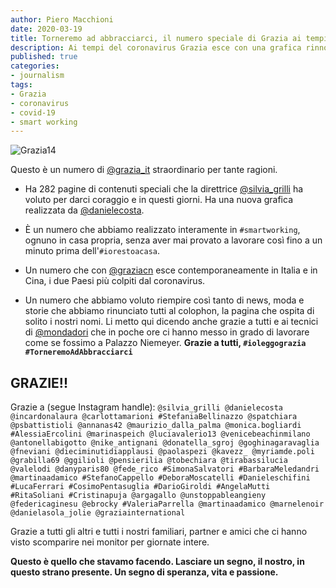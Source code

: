```yaml
---
author: Piero Macchioni
date: 2020-03-19
title: Torneremo ad abbracciarci, il numero speciale di Grazia ai tempi di coronavirus.  
description: Ai tempi del coronavirus Grazia esce con una grafica rinnovata e un numero di 282 pagine realizzato in smart working
published: true
categories:
- journalism
tags:
- Grazia
- coronavirus
- covid-19
- smart working
---
```


![Grazia14](https://macchioni.cc/images/vault/grazia14.jpg)

Questo è un numero di [@grazia_it](https://instagram.com/grazia_it) straordinario per tante ragioni. 

* Ha 282 pagine di contenuti speciali che la direttrice [@silvia_grilli](https://instagram.com/silvia_grilli) ha voluto per darci coraggio e in questi giorni. Ha una nuova grafica realizzata da [@danielecosta](https://instagram.com/danielecosta). 

* È un numero che abbiamo realizzato interamente in `#smartworking`, ognuno in casa propria, senza aver mai provato a lavorare così fino a un minuto prima dell'`#iorestoacasa`. 

* Un numero che con [@graziacn](https://instagram.com/graziachina) esce contemporaneamente in Italia e in Cina, i due Paesi più colpiti dal coronavirus.

* Un numero che abbiamo voluto riempire così tanto di news, moda e storie che abbiamo rinunciato tutti al colophon, la pagina che ospita di solito i nostri nomi. Li metto qui dicendo anche grazie a tutti e ai tecnici di [@mondadori](https://instagram.com/mondadori) che in poche ore ci hanno messo in grado di lavorare come se fossimo a Palazzo Niemeyer. **Grazie a tutti, `#ioleggograzia` `#TorneremoAdAbbracciarci`**
 
## GRAZIE!! 

Grazie a (segue Instagram handle): `@silvia_grilli @danielecosta @incardonalaura @carlottamarioni #StefaniaBellinazzo @spatchiara @psbattistioli @annanas42 @maurizio_dalla_palma @monica.bogliardi #AlessiaErcolini @marinaspeich @luciavalerio13 @venicebeachinmilano @antonellabigotto @nike_antignani @donatella_sgroj @goghinagaravaglia @fneviani @dieciminutidiapplausi @paolaspezi @kavezz_ @myriamde.poli @grabilla69 @ggilioli @pensierilia @tobechiara @tirabassilucia @valelodi @danyparis80 @fede_rico #SimonaSalvatori #BarbaraMeledandri @martinaadamico #StefanoCappello #DeboraMoscatelli #Danieleschifini #LucaFerrari #CosimoPentasuglia #DarioGiroldi #AngelaMutti #RitaSoliani #Cristinapuja @argagallo @unstoppableangieny @federicaginesu @ebrocky #ValeriaParrella @martinaadamico @marnelenoir @danielasola_jolie @graziainternational`


Grazie a tutti gli altri e tutti i nostri familiari, partner e amici che ci hanno visto scomparire nei monitor per giornate intere. 

**Questo è quello che stavamo facendo. Lasciare un segno, il nostro, in questo strano presente. Un segno di speranza, vita e passione.**

